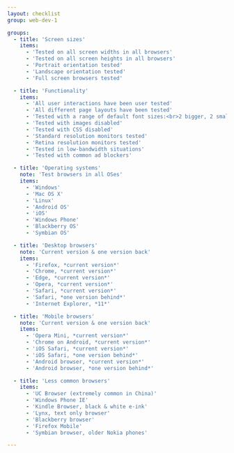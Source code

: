 ```yaml
---
layout: checklist
group: web-dev-1

groups:
  - title: 'Screen sizes'
    items:
      - 'Tested on all screen widths in all browsers'
      - 'Tested on all screen heights in all browsers'
      - 'Portrait orientation tested'
      - 'Landscape orientation tested'
      - 'Full screen browsers tested'

  - title: 'Functionality'
    items:
      - 'All user interactions have been user tested'
      - 'All different page layouts have been tested'
      - 'Tested with a range of default font sizes:<br>2 bigger, 2 smaller'
      - 'Tested with images disabled'
      - 'Tested with CSS disabled'
      - 'Standard resolution monitors tested'
      - 'Retina resolution monitors tested'
      - 'Tested in low-bandwidth situations'
      - 'Tested with common ad blockers'

  - title: 'Operating systems'
    note: 'Test browsers in all OSes'
    items:
      - 'Windows'
      - 'Mac OS X'
      - 'Linux'
      - 'Android OS'
      - 'iOS'
      - 'Windows Phone'
      - 'Blackberry OS'
      - 'Symbian OS'

  - title: 'Desktop browsers'
    note: 'Current version & one version back'
    items:
      - 'Firefox, *current version*'
      - 'Chrome, *current version*'
      - 'Edge, *current version*'
      - 'Opera, *current version*'
      - 'Safari, *current version*'
      - 'Safari, *one version behind*'
      - 'Internet Explorer, *11*'

  - title: 'Mobile browsers'
    note: 'Current version & one version back'
    items:
      - 'Opera Mini, *current version*'
      - 'Chrome on Android, *current version*'
      - 'iOS Safari, *current version*'
      - 'iOS Safari, *one version behind*'
      - 'Android browser, *current version*'
      - 'Android browser, *one version behind*'

  - title: 'Less common browsers'
    items:
      - 'UC Browser (extremely common in China)'
      - 'Windows Phone IE'
      - 'Kindle Browser, black & white e-ink'
      - 'Lynx, text only browser'
      - 'Blackberry browser'
      - 'Firefox Mobile'
      - 'Symbian browser, older Nokia phones'

---
```

